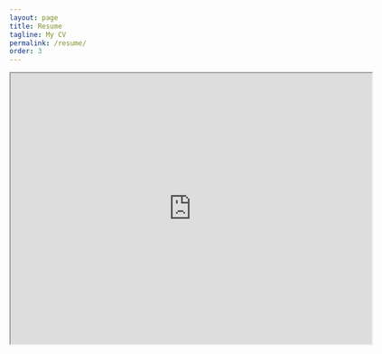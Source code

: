 ```yaml
---
layout: page
title: Resume
tagline: My CV
permalink: /resume/
order: 3
---
```


<iframe src="https://drive.google.com/file/d/1kWfv6P9dvEPt2v764-yJ3oX3bk32VoRk/preview" width="640" height="480" allow="autoplay"></iframe>
